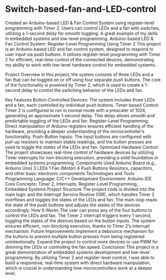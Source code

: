 # Switch-based-fan-and-LED-control
Created an Arduino-based LED &amp; Fan Control System using register-level programming with Timer 2. Users can control LEDs and a fan with switches, utilizing a 1-second delay for smooth toggling. A great example of my skills in embedded systems and low-level programming.
Arduino-based LED & Fan Control System: Register-Level Programming Using Timer 2
This project is an Arduino-based LED and fan control system, designed to respond to user input via push buttons. It utilizes register-level programming with Timer 2 for efficient, real-time control of the connected devices, demonstrating my ability to work with low-level hardware control for embedded systems.

Project Overview
In this project, the system consists of three LEDs and a fan that can be toggled on or off using four separate push buttons. The core of the functionality is powered by Timer 2, which is used to create a 1-second delay to control the switching behavior of the LEDs and fan.

Key Features
Button-Controlled Devices: The system includes three LEDs and a fan, each controlled by individual push buttons.
Timer-based Control: Timer 2 is configured to run in normal mode with a prescaler of 1024, generating an approximate 1-second delay. This delay allows smooth and predictable toggling of the LEDs and fan.
Register-Level Programming: Direct manipulation of Arduino registers ensures efficient handling of the hardware, providing a deeper understanding of the microcontroller’s functionality.
Push-Button Inputs: The input buttons are configured with pull-up resistors to maintain stable readings, and the button presses are used to toggle the states of the LEDs and fan.
Optimized Hardware Control: The project showcases real-time control of hardware devices by utilizing Timer interrupts for non-blocking execution, providing a solid foundation in embedded systems programming.
Components Used
Arduino Board (e.g., Arduino Uno)
3 LEDs
1 Fan (Motor)
4 Push Buttons
Resistors, capacitors, and other basic electronic components
Technologies and Tools
Programming Language: C/C++
Development Environment: Arduino IDE
Core Concepts: Timer 2, Interrupts, Register-Level Programming, Embedded Systems
Project Structure
The project code is divided into the main logic and the Interrupt Service Routine (ISR), which handles Timer 2 overflows and toggles the states of the LEDs and fan.
The main loop reads the state of the push buttons and adjusts the states of the devices accordingly.
How It Works
The user can press any of the four buttons to control the LEDs and fan.
The Timer 2 interrupt triggers every 1 second, toggling the states of the devices based on the button inputs.
The system ensures efficient, non-blocking execution, thanks to Timer 2’s interrupt mechanism.
Future Improvements
Implement a debounce mechanism for the buttons to prevent multiple button presses from being registered unintentionally.
Expand the project to control more devices or use PWM for dimming the LEDs or controlling the fan speed.
Conclusion
This project is a great demonstration of embedded systems development and low-level programming. By utilizing Timer 2 and register-level control, I was able to build a responsive, real-time system with direct hardware manipulation, which is crucial in understanding how microcontrollers work at a deeper level.


